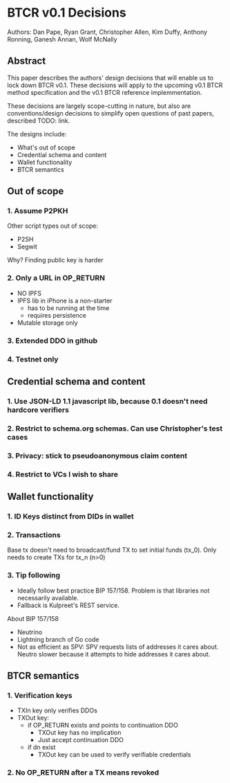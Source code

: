 # BTCR v0.1 Decisions

Authors: Dan Pape, Ryan Grant, Christopher Allen, Kim Duffy, Anthony Ronning, Ganesh Annan, Wolf McNally

## Abstract

This paper describes the authors' design decisions that will enable us to lock down BTCR v0.1. These decisions will apply to the upcoming v0.1 BTCR method specification and the v0.1 BTCR reference implemmentation.

These decisions are largely scope-cutting in nature, but also are conventions/design decisions to simplify open questions of past papers, described TODO: link.

The designs include:
- What's out of scope
- Credential schema and content
- Wallet functionality
- BTCR semantics

## Out of scope

### 1. Assume P2PKH

Other script types out of scope:
- P2SH
- Segwit

Why? Finding public key is harder

### 2. Only a URL in OP_RETURN

- NO IPFS
- IPFS lib in iPhone is a non-starter
	- has to be running at the time
	- requires persistence
- Mutable storage only

### 3. Extended DDO in github

### 4. Testnet only

## Credential schema and content

### 1. Use JSON-LD 1.1 javascript lib, because 0.1 doesn't need hardcore verifiers
### 2. Restrict to schema.org schemas. Can use Christopher's test cases
### 3. Privacy: stick to pseudoanonymous claim content
### 4. Restrict to VCs I wish to share

## Wallet functionality

### 1. ID Keys distinct from DIDs in wallet

### 2. Transactions

Base tx doesn't need to broadcast/fund TX to set initial funds (tx_0). Only needs to create TXs for tx_n (n>0) 

### 3. Tip following

- Ideally follow best practice BIP 157/158. Problem is that libraries not necessarily available. 
- Fallback is Kulpreet's REST service.

About BIP 157/158
- Neutrino
- Lightning branch of Go code
- Not as efficient as SPV: SPV requests lists of addresses it cares about. Neutro slower because it attempts to hide addresses it cares about.

## BTCR semantics

### 1. Verification keys

- TXIn key only verifies DDOs
- TXOut key: 
	- if OP_RETURN exists and points to continuation DDO
		- TXOut key has no implication
		- Just accept continuation DDO
	- if dn exist
		- TXOut key can be used to verify verifiable credentials

### 2. No OP_RETURN after a TX means revoked
